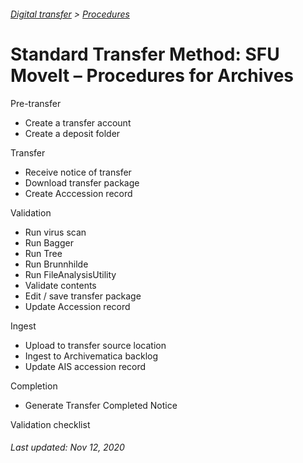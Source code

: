 ###### [Digital transfer](../../README.md) > [Procedures](../procedures-home.md)

# Standard Transfer Method: SFU MoveIt – Procedures for Archives

Pre-transfer
- Create a transfer account
- Create a deposit folder

Transfer
- Receive notice of transfer
- Download transfer package
- Create Acccession record

Validation
- Run virus scan
- Run Bagger
- Run Tree
- Run Brunnhilde
- Run FileAnalysisUtility
- Validate contents
- Edit / save transfer package
- Update Accession record

Ingest
- Upload to transfer source location
- Ingest to Archivematica backlog
- Update AIS accession record

Completion
- Generate Transfer Completed Notice

Validation checklist

###### Last updated: Nov 12, 2020
